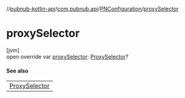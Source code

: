 //[pubnub-kotlin-api](../../../index.md)/[com.pubnub.api](../index.md)/[PNConfiguration](index.md)/[proxySelector](proxy-selector.md)

# proxySelector

[jvm]\
open override var [proxySelector](proxy-selector.md): [ProxySelector](https://docs.oracle.com/javase/8/docs/api/java/net/ProxySelector.html)?

#### See also

| |
|---|
| [ProxySelector](https://docs.oracle.com/javase/8/docs/api/java/net/ProxySelector.html) |
